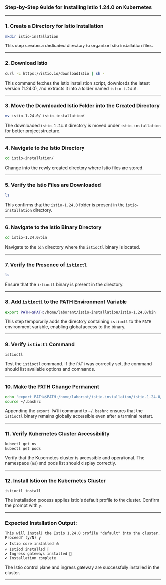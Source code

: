 ### Step-by-Step Guide for Installing Istio 1.24.0 on Kubernetes

---

### 1. **Create a Directory for Istio Installation**
```bash
mkdir istio-installation
```
This step creates a dedicated directory to organize Istio installation files.

---

### 2. **Download Istio**
```bash
curl -L https://istio.io/downloadIstio | sh -
```
This command fetches the Istio installation script, downloads the latest version (1.24.0), and extracts it into a folder named `istio-1.24.0`.

---

### 3. **Move the Downloaded Istio Folder into the Created Directory**
```bash
mv istio-1.24.0/ istio-installation/
```
The downloaded `istio-1.24.0` directory is moved under `istio-installation` for better project structure.

---

### 4. **Navigate to the Istio Directory**
```bash
cd istio-installation/
```
Change into the newly created directory where Istio files are stored.

---

### 5. **Verify the Istio Files are Downloaded**
```bash
ls
```
This confirms that the `istio-1.24.0` folder is present in the `istio-installation` directory.

---

### 6. **Navigate to the Istio Binary Directory**
```bash
cd istio-1.24.0/bin
```
Navigate to the `bin` directory where the `istioctl` binary is located.

---

### 7. **Verify the Presence of `istioctl`**
```bash
ls
```
Ensure that the `istioctl` binary is present in the directory.

---

### 8. **Add `istioctl` to the PATH Environment Variable**
```bash
export PATH=$PATH:/home/laborant/istio-installation/istio-1.24.0/bin
```
This step temporarily adds the directory containing `istioctl` to the `PATH` environment variable, enabling global access to the binary.

---

### 9. **Verify `istioctl` Command**
```bash
istioctl
```
Test the `istioctl` command. If the `PATH` was correctly set, the command should list available options and commands.

---

### 10. **Make the PATH Change Permanent**
```bash
echo 'export PATH=$PATH:/home/laborant/istio-installation/istio-1.24.0/bin' >> ~/.bashrc
source ~/.bashrc
```
Appending the `export PATH` command to `~/.bashrc` ensures that the `istioctl` binary remains globally accessible even after a terminal restart.

---

### 11. **Verify Kubernetes Cluster Accessibility**
```bash
kubectl get ns
kubectl get pods
```
Verify that the Kubernetes cluster is accessible and operational. The namespace (`ns`) and pods list should display correctly.

---

### 12. **Install Istio on the Kubernetes Cluster**
```bash
istioctl install
```
The installation process applies Istio's default profile to the cluster. Confirm the prompt with `y`.

---

### Expected Installation Output:
```plaintext
This will install the Istio 1.24.0 profile "default" into the cluster. Proceed? (y/N) y
✔ Istio core installed ⛵️
✔ Istiod installed 🧠
✔ Ingress gateways installed 🛬
✔ Installation complete
```

The Istio control plane and ingress gateway are successfully installed in the cluster.

---
